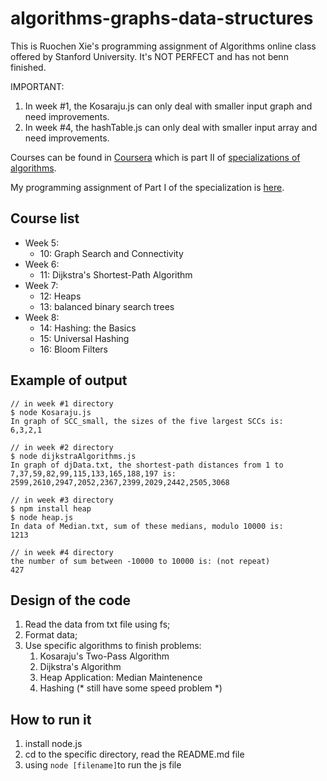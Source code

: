 # algorithms-graphs-data-structures

This is Ruochen Xie's programming assignment of Algorithms online class offered by Stanford University. It's NOT PERFECT and has not benn finished.

IMPORTANT:
1. In week #1, the Kosaraju.js can only deal with smaller input graph and need improvements.
2. In week #4, the hashTable.js can only deal with smaller input array and need improvements.

Courses can be found in [Coursera](https://www.coursera.org/learn/algorithms-graphs-data-structures) which is part II of [specializations of algorithms](https://www.coursera.org/specializations/algorithms).

My programming assignment of Part I of the specialization is [here](https://github.com/RuoChen95/algorithms-divide-conquer).

## Course list

- Week 5:
  - 10: Graph Search and Connectivity
- Week 6:
  - 11: Dijkstra's Shortest-Path Algorithm
- Week 7:
  - 12: Heaps
  - 13: balanced binary search trees
- Week 8:
  - 14: Hashing: the Basics
  - 15: Universal Hashing
  - 16: Bloom Filters
  
## Example of output
```
// in week #1 directory
$ node Kosaraju.js
In graph of SCC_small, the sizes of the five largest SCCs is:
6,3,2,1

// in week #2 directory
$ node dijkstraAlgorithms.js
In graph of djData.txt, the shortest-path distances from 1 to 7,37,59,82,99,115,133,165,188,197 is: 
2599,2610,2947,2052,2367,2399,2029,2442,2505,3068

// in week #3 directory
$ npm install heap
$ node heap.js
In data of Median.txt, sum of these medians, modulo 10000 is: 
1213

// in week #4 directory
the number of sum between -10000 to 10000 is: (not repeat)
427
```

## Design of the code
1. Read the data from txt file using fs;
2. Format data;
3. Use specific algorithms to finish problems:
    1. Kosaraju's Two-Pass Algorithm
    2. Dijkstra's Algorithm
    3. Heap Application: Median Maintenence
    4. Hashing (* still have some speed problem *)

## How to run it
1. install node.js
2. cd to the specific directory, read the README.md file
3. using `node [filename]`to run the js file